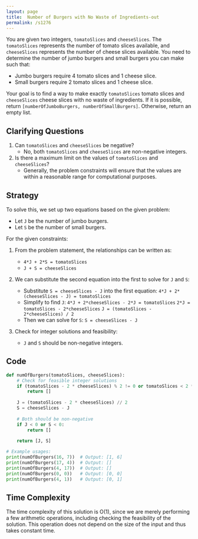 ```yaml
---
layout: page
title:  Number of Burgers with No Waste of Ingredients-out
permalink: /s1276
---
```


You are given two integers, `tomatoSlices` and `cheeseSlices`. The `tomatoSlices` represents the number of tomato slices available, and `cheeseSlices` represents the number of cheese slices available. You need to determine the number of jumbo burgers and small burgers you can make such that:
- Jumbo burgers require 4 tomato slices and 1 cheese slice.
- Small burgers require 2 tomato slices and 1 cheese slice.

Your goal is to find a way to make exactly `tomatoSlices` tomato slices and `cheeseSlices` cheese slices with no waste of ingredients. If it is possible, return `[numberOfJumboBurgers, numberOfSmallBurgers]`. Otherwise, return an empty list.

## Clarifying Questions
1. Can `tomatoSlices` and `cheeseSlices` be negative?
   - No, both `tomatoSlices` and `cheeseSlices` are non-negative integers.
2. Is there a maximum limit on the values of `tomatoSlices` and `cheeseSlices`?
   - Generally, the problem constraints will ensure that the values are within a reasonable range for computational purposes.

## Strategy

To solve this, we set up two equations based on the given problem:
- Let `J` be the number of jumbo burgers.
- Let `S` be the number of small burgers.

For the given constraints:
1. From the problem statement, the relationships can be written as:
   - `4*J + 2*S = tomatoSlices`
   - `J + S = cheeseSlices`

2. We can substitute the second equation into the first to solve for `J` and `S`:
   - Substitute `S = cheeseSlices - J` into the first equation:
     `4*J + 2*(cheeseSlices - J) = tomatoSlices`
   - Simplify to find `J`:
     `4*J + 2*cheeseSlices - 2*J = tomatoSlices`
     `2*J = tomatoSlices - 2*cheeseSlices`
     `J = (tomatoSlices - 2*cheeseSlices) / 2`
   - Then we can solve for `S`:
     `S = cheeseSlices - J`

3. Check for integer solutions and feasibility:
   - `J` and `S` should be non-negative integers.

## Code

```python
def numOfBurgers(tomatoSlices, cheeseSlices):
    # Check for feasible integer solutions
    if (tomatoSlices - 2 * cheeseSlices) % 2 != 0 or tomatoSlices < 2 * cheeseSlices:
        return []
    
    J = (tomatoSlices - 2 * cheeseSlices) // 2
    S = cheeseSlices - J
    
    # Both should be non-negative
    if J < 0 or S < 0:
        return []
    
    return [J, S]

# Example usages:
print(numOfBurgers(16, 7))  # Output: [1, 6]
print(numOfBurgers(17, 4))  # Output: []
print(numOfBurgers(4, 17))  # Output: []
print(numOfBurgers(0, 0))   # Output: [0, 0]
print(numOfBurgers(4, 1))   # Output: [0, 1]
```

## Time Complexity

The time complexity of this solution is O(1), since we are merely performing a few arithmetic operations, including checking the feasibility of the solution. This operation does not depend on the size of the input and thus takes constant time.
